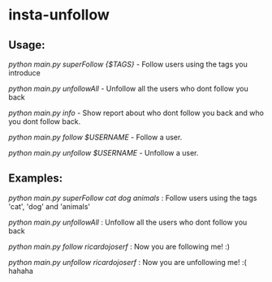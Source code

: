 # insta-unfollow

## Usage: 

*python main.py superFollow {$TAGS}* - Follow users using the tags you introduce 

*python main.py unfollowAll* - Unfollow all the users who dont follow you back

*python main.py info* - Show report about who dont follow you back and who you dont follow back.

*python main.py follow $USERNAME* - Follow a user. 

*python main.py unfollow $USERNAME* - Unfollow a user.


## Examples:

*python main.py superFollow cat dog animals* : Follow users using the tags 'cat', 'dog' and 'animals' 

*python main.py unfollowAll* : Unfollow all the users who dont follow you back

*python main.py follow ricardojoserf* : Now you are following me! :)

*python main.py unfollow ricardojoserf* : Now you are unfollowing me! :( hahaha



